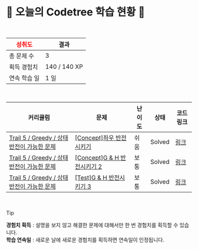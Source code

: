 # 🌲 오늘의 Codetree 학습 현황 🌲

<br />

| <span style="color:red;display:block;text-align:center;"> **성취도**</span> | 결과 |
|---|---|
| 총 문제 수 | 3 |
| 획득 경험치 | 140 / 140 XP |
| 연속 학습 일 | 1 일 |

<br />

|커리큘럼|문제|난이도|상태|코드 링크|
|---|---|---|---|---|
|[Trail 5 / Greedy / 상태 반전이 가능한 문제](https://www.codetree.ai/trail-info/intermediate-mid/)|[[Concept]좌우 반전시키기](https://www.codetree.ai/trails/complete/curated-cards/intro-flip-left-and-right/)|쉬움|Solved|[링크](https://github.com/pjm6401/Algorithm/blob/main/251029/%EC%A2%8C%EC%9A%B0%20%EB%B0%98%EC%A0%84%EC%8B%9C%ED%82%A4%EA%B8%B0/flip-left-and-right.java)|
|[Trail 5 / Greedy / 상태 반전이 가능한 문제](https://www.codetree.ai/trail-info/intermediate-mid/)|[[Concept]G & H 반전시키기 2](https://www.codetree.ai/trails/complete/curated-cards/intro-reversing-g-and-h-2/)|보통|Solved|[링크](https://github.com/pjm6401/Algorithm/blob/main/251029/G%20%26%20H%20%EB%B0%98%EC%A0%84%EC%8B%9C%ED%82%A4%EA%B8%B0%202/reversing-g-and-h-2.java)|
|[Trail 5 / Greedy / 상태 반전이 가능한 문제](https://www.codetree.ai/trail-info/intermediate-mid/)|[[Test]G & H 반전시키기 3](https://www.codetree.ai/trails/complete/curated-cards/test-reversing-g-and-h-3/)|보통|Solved|[링크](https://github.com/pjm6401/Algorithm/blob/main/251029/G%20%26%20H%20%EB%B0%98%EC%A0%84%EC%8B%9C%ED%82%A4%EA%B8%B0%203/reversing-g-and-h-3.java)|


<br />

> [!TIP]
> **경험치 획득** : 설명을 보지 않고 해결한 문제에 대해서만 한 번 경험치를 획득할 수 있습니다.  
> **학습 연속일** : 새로운 날에 새로운 경험치를 획득하면 연속일이 인정됩니다.

